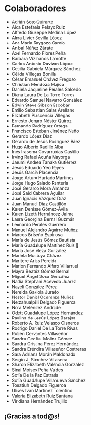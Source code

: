 # Colaboradores

* Adrián Soto Quirarte 
* Aida Estefanía Pelayo Ruiz
* Alfredo Giuseppe Medina López
* Alma Livier Sevilla López
* Ana María Raygoza García
* Aníbal Núñez Zárate 
* Axel Fernando Flores Peña 
* Barbara Vizmanos Lamotte
* Carlos Antonio Davizon López
* Cecilia Gabriela Márquez Sánchez
* Célida Villegas Bonilla
* César Emanuel Chávez Fregoso
* Christian Mendoza Mujica 
* Daniela Jaqueline Perales Salcedo
* Diana Laura De La Torre Torres
* Eduardo Samuel Navarro González
* Edwin Steve Gibson Escobar
* Emilio Sebastian Salas Arellano 
* Elizabeth Plascencia Villegas
* Ernesto Jenaro Néstor Quiroz
* Fernando Rodríguez Ortega 
* Francisco Esteban Jiménez Nuño
* Gerardo López Díaz
* Gerardo de Jesús Rodríguez Báez
* Hugo Alberto Radillo Alba
* Inés Irasema Covarrubias Castillo
* Irving Rafael Acuña Mayorga 
* Jarumi Andrea Tanaka Gutiérrez 
* Jesús Eduardo Yeo Reyes 
* Jesús García Placencia
* Jorge Arturo Hurtado Martínez
* Jorge Hugo Salado Rentería
* José Gerardo Mora Almanza
* José Said Cabrera Aguilar
* Juan Ignacio Vázquez Díaz 
* Juan Manuel Díaz Castillón
* Karen Denisse Gómez-Ávila
* Karen Lizeth Hernández Jaime
* Laura Georgina Bernal Guzmán
* Leonardo Perales Guerrero
* Manuel Alejandro Aguirre Muñoz 
* Marcos Briseño Espinosa
* María de Jesús Gómez Bautista
* María Guadalupe Martínez Ruiz :hibiscus:
* María José Meza González
* Mariela Montoya Chávez
* Maritere Arias Pereida
* Marlon Fernando Alfaro Villarruel
* Mayra Beatriz Gómez Bernal
* Miguel Ángel Sosa González
* Nadia Stephani Acevedo Juárez 
* Nayeli González Pérez
* Nereida Gaxiola Jurado
* Nestor Daniel Ocaranza Nuñez
* Netzahualpilli Delgado Figueroa
* Nora Meléndez Andrade
* Odett Guadalupe López Hernández
* Paulina de Jesús López Barajas
* Roberto A. Ruiz Velasco Cisneros
* Rodrigo Daniel De La Torre Rivas
* Rubén Cervantes Villaseñor
* Sandra Cecilia  Molina Gómez
* Sandra Cristina Pérez Hernández
* Sandra Eréndira Villaseñor Contreras
* Sara Adriana Morán Maldonado
* Sergio J. Sánchez Villaseca
* Sharon Elizabeth Valencia González
* Sinai Moises Peña Valdes 
* Sofía De la Paz Estrada
* Sofía Guadalupe Villanueva Sanchez
* Tonatiuh Delgado Figueroa
* Ulises Ivan Martinez Tolentino
* Valeria Elizabeth Ruiz Santana
* Viridiana Hernández Trujillo


## ¡Gracias a tod@s!
